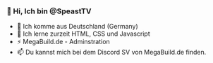### 👋 Hi, Ich bin @SpeastTV
- 📍 Ich komme aus Deutschland (Germany)
- 🌱 Ich lerne zurzeit HTML, CSS und Javascript
- ⚡ MegaBuild.de - Adminstration
- 📫 Du kannst mich bei dem Discord SV von MegaBuild.de finden.

<!---
SpeastTV/SpeastTV is a ✨ special ✨ repository because its `README.md` (this file) appears on your GitHub profile.
You can click the Preview link to take a look at your changes.
--->
